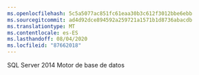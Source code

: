 ```yaml
---
ms.openlocfilehash: 5c5a5077ac851fc61eaa30b3c612f3012bbe6ebb
ms.sourcegitcommit: ad4d92dce894592a259721a1571b1d8736abacdb
ms.translationtype: MT
ms.contentlocale: es-ES
ms.lasthandoff: 08/04/2020
ms.locfileid: "87662018"
---
```

SQL Server 2014 Motor de base de datos

